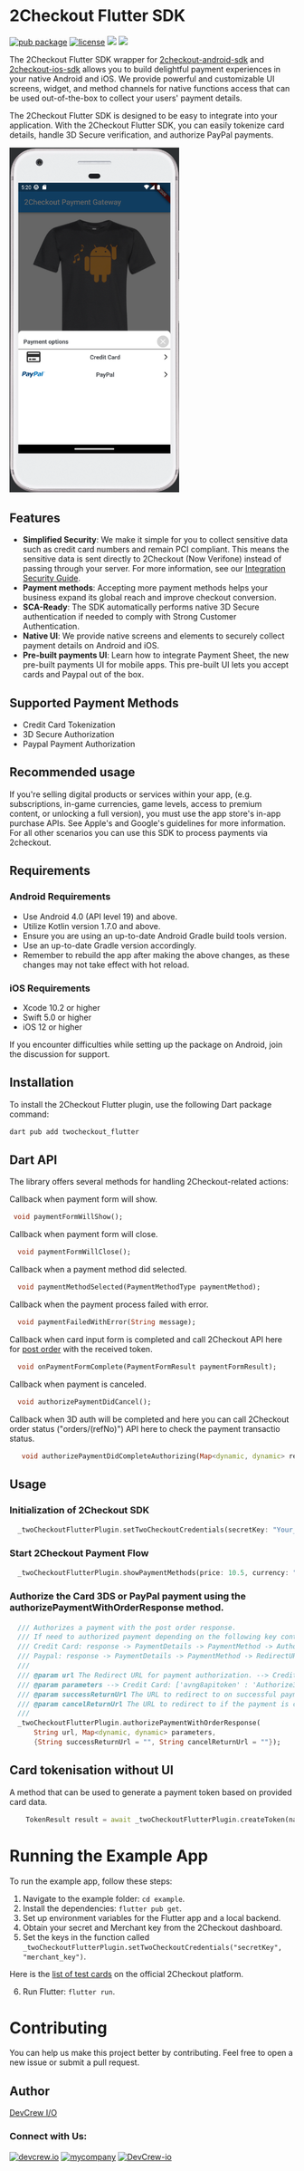 # 2Checkout Flutter SDK

[![pub package](https://img.shields.io/pub/v/com.twocheckout.twocheckout_flutter)](https://pub.dev/packages/2checkout-flutter)
[![license](https://img.shields.io/badge/license-MIT-green)](https://github.com/DevCrew-io/2checkout-flutter/LICENSE)
![](https://img.shields.io/badge/Code-Dart-informational?style=flat&logo=dart&color=29B1EE)
![](https://img.shields.io/badge/Code-Flutter-informational?style=flat&logo=flutter&color=0C459C)

The 2Checkout Flutter SDK wrapper for [2checkout-android-sdk](https://github.com/2Checkout/2checkout-android-sdk) and [2checkout-ios-sdk](https://github.com/2Checkout/2checkout-ios-sdk) allows you to build delightful payment experiences in your native Android and iOS. We provide powerful and customizable UI screens, widget, and method channels for native functions access that can be used out-of-the-box to collect your users' payment details.

The 2Checkout Flutter SDK is designed to be easy to integrate into your application. With the 2Checkout Flutter SDK, you can easily tokenize card details, handle 3D Secure verification, and authorize PayPal payments.

<img src="https://github.com/DevCrew-io/2checkout-flutter/blob/readme/screenshots/1.png" alt="Alt Text" width="300">


## Features

- **Simplified Security**: We make it simple for you to collect sensitive data such as credit card numbers and remain PCI compliant. This means the sensitive data is sent directly to 2Checkout (Now Verifone) instead of passing through your server. For more information, see our [Integration Security Guide](https://verifone.cloud/docs/2checkout/Documentation).
- **Payment methods**: Accepting more payment methods helps your business expand its global reach and improve checkout conversion.
- **SCA-Ready**: The SDK automatically performs native 3D Secure authentication if needed to comply with Strong Customer Authentication.
- **Native UI**: We provide native screens and elements to securely collect payment details on Android and iOS.
- **Pre-built payments UI**: Learn how to integrate Payment Sheet, the new pre-built payments UI for mobile apps. This pre-built UI lets you accept cards and Paypal out of the box.

## Supported Payment Methods

- Credit Card Tokenization
- 3D Secure Authorization
- Paypal Payment Authorization

## Recommended usage

If you're selling digital products or services within your app, (e.g. subscriptions, in-game currencies, game levels, access to premium content, or unlocking a full version), you must use the app store's in-app purchase APIs. See Apple's and Google's guidelines for more information. For all other scenarios you can use this SDK to process payments via 2checkout.

## Requirements
### Android Requirements

- Use Android 4.0 (API level 19) and above.
- Utilize Kotlin version 1.7.0 and above.
- Ensure you are using an up-to-date Android Gradle build tools version.
- Use an up-to-date Gradle version accordingly.
- Remember to rebuild the app after making the above changes, as these changes may not take effect with hot reload.

### iOS Requirements

- Xcode 10.2 or higher
- Swift 5.0 or higher
- iOS 12 or higher

If you encounter difficulties while setting up the package on Android, join the discussion for support.


## Installation

To install the 2Checkout Flutter plugin, use the following Dart package command:

```bash
dart pub add twocheckout_flutter
```

## Dart API
The library offers several methods for handling 2Checkout-related actions: 

Callback when payment form will show.
 ```dart
  void paymentFormWillShow();
```

Callback when payment form will close.
```dart
  void paymentFormWillClose();
```

Callback when a payment method did selected.
```dart
  void paymentMethodSelected(PaymentMethodType paymentMethod);
```

Callback when the payment process failed with error.
```dart
  void paymentFailedWithError(String message);
```

Callback when card input form is completed and call 2Checkout API here for [post order](https://app.swaggerhub.com/apis-docs/2Checkout-API/api-rest_documentation/6.0-oas3#/Order/post_orders_) with the received token.
```dart
  void onPaymentFormComplete(PaymentFormResult paymentFormResult);
```

Callback when payment is canceled.
```dart
  void authorizePaymentDidCancel();
```
Callback when 3D auth will be completed and here  you can call 2Checkout order status ("orders/\(refNo)") API here to check the payment transactio status.
```dart
   void authorizePaymentDidCompleteAuthorizing(Map<dynamic, dynamic> result);
```

## Usage

### Initialization of 2Checkout SDK
```dart
  _twoCheckoutFlutterPlugin.setTwoCheckoutCredentials(secretKey: "Your_Key", merchantCode: "Your_Code");
```

### Start 2Checkout Payment Flow
```dart
  _twoCheckoutFlutterPlugin.showPaymentMethods(price: 10.5, currency: "USD", local: "en");
```

### Authorize the Card 3DS or PayPal payment using the authorizePaymentWithOrderResponse method. 

```dart
  /// Authorizes a payment with the post order response.
  /// If need to authorized payment depending on the following key contain in post order api response
  /// Credit Card: response -> PaymentDetails -> PaymentMethod -> Authorize3DS exist
  /// Paypal: response -> PaymentDetails -> PaymentMethod -> RedirectURL exist
  ///
  /// @param url The Redirect URL for payment authorization. --> Credit Card: Authorize3DS.getString("Href"),  Paypal: PaymentMethod.getString("RedirectURL")
  /// @param parameters --> Credit Card: ['avng8apitoken' : 'Authorize3DS -> Params -> avng8apitoken'],  Paypal: [:] none optional
  /// @param successReturnUrl The URL to redirect to on successful payment (default is an empty string).
  /// @param cancelReturnUrl The URL to redirect to if the payment is canceled (default is an empty string).
  ///
  _twoCheckoutFlutterPlugin.authorizePaymentWithOrderResponse(
      String url, Map<dynamic, dynamic> parameters,
      {String successReturnUrl = "", String cancelReturnUrl = ""});
```

## Card tokenisation without UI

A method that can be used to generate a payment token based on provided card data.
```dart
    TokenResult result = await _twoCheckoutFlutterPlugin.createToken(name: "CARD_HOLDER_NAME", creditNumber: "CARD_NUMBER", cvv: "xxx", expiryDate: "xx/xx");
```

# Running the Example App

To run the example app, follow these steps:

1. Navigate to the example folder: `cd example`.
2. Install the dependencies: `flutter pub get`.
3. Set up environment variables for the Flutter app and a local backend.
4. Obtain your secret and Merchant key from the 2Checkout dashboard.
5. Set the keys in the function called `_twoCheckoutFlutterPlugin.setTwoCheckoutCredentials("secretKey", "merchant_key")`.

Here is the [list of test cards](https://verifone.cloud/docs/2checkout/Documentation/09Test_ordering_system/01Test_payment_methods) on the official 2Checkout platform.

6. Run Flutter: `flutter run`.

# Contributing

You can help us make this project better by contributing. Feel free to open a new issue or submit a pull request.

## Author

[DevCrew I/O](https://devcrew.io/)
<h3 align=“left”>Connect with Us:</h3>
<p align="left">
<a href="https://devcrew.io" target="blank"><img align="center" src="https://devcrew.io/wp-content/uploads/2022/09/logo.svg" alt="devcrew.io" height="35" width="35" /></a>
<a href="https://www.linkedin.com/company/devcrew-io/mycompany/" target="blank"><img align="center" src="https://raw.githubusercontent.com/rahuldkjain/github-profile-readme-generator/master/src/images/icons/Social/linked-in-alt.svg" alt="mycompany" height="30" width="40" /></a>
<a href="https://github.com/DevCrew-io" target="blank"><img align="center" src="https://cdn-icons-png.flaticon.com/512/733/733553.png" alt="DevCrew-io" height="32" width="32" /></a>
</p>
